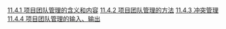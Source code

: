 [11.4.1 项目团队管理的含义和内容](278.md)
[11.4.2 项目团队管理的方法](279.md)
[11.4.3 冲突管理](280.md)
[11.4.4 项目团队管理的输入、输出](281.md)
